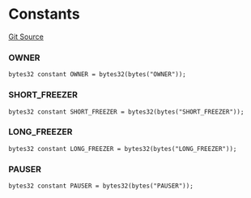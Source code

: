 # Constants
[Git Source](https://github.com/larrythecucumber321/protocol/blob/3222eb21fbb20ddd3d3fa2233072dfa96ea3e340/contracts/interfaces/IMain.sol)

### OWNER

```solidity
bytes32 constant OWNER = bytes32(bytes("OWNER"));
```

### SHORT_FREEZER

```solidity
bytes32 constant SHORT_FREEZER = bytes32(bytes("SHORT_FREEZER"));
```

### LONG_FREEZER

```solidity
bytes32 constant LONG_FREEZER = bytes32(bytes("LONG_FREEZER"));
```

### PAUSER

```solidity
bytes32 constant PAUSER = bytes32(bytes("PAUSER"));
```

